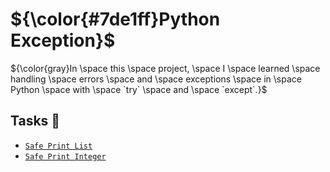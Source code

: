 #	${\color{#7de1ff}Python Exception}$

${\color{gray}In \space this \space project, \space I \space learned \space handling \space errors \space and \space exceptions \space in \space Python \space with \space `try` \space and \space `except`.}$

## Tasks :page_with_curl:

* [`Safe Print List`](./0-safe_print_list.py)
* [`Safe Print Integer`](./1-safe_print_integer.py)
  



